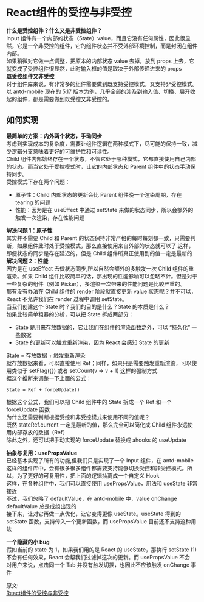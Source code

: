 # React组件的受控与非受控
**什么是受控组件？什么又是非受控组件？**  
Input 组件有一个内部的状态（State）value，而且它没有任何属性，因此很显然，它是一个非受控的组件，它的组件状态并不受外部环境控制，而是封闭在组件内部。  
如果稍微对它做一点调整，把原本的内部状态 value 去掉，放到 props 上去，它就变成了受控组件很显然，此时输入框的值是取决于外部传递进来的 props   
**既受控组件又非受控**  
对于组件库来说，有非常多的组件需要做到既支持受控模式，又支持非受控模式。以 antd-mobile 现在的 5.17 版本为例，几乎全部的涉及到输入值、切换、展开收起的组件，都是需要做到既受控又非受控的。  

## 如何实现
**最简单的方案：内外两个状态，手动同步**  
考虑到实现成本的复杂度，需要让组件逻辑在两种模式下，尽可能的保持一致，减少逻辑分支意味着更好的可维护性和可读性。  
Child 组件内部始终存在一个状态，不管它处于哪种模式，它都直接使用自己内部的状态。而当它处于受控模式时，让它的内部状态和 Parent 组件中的状态手动保持同步。  
受控模式下存在两个问题：  
- 原子性：Child 内部状态的更新会比 Parent 组件晚一个渲染周期，存在 tearing 的问题
- 性能：因为是在 useEffect 中通过 setState 来做的状态同步，所以会额外的触发一次渲染，存在性能问题

**解决问题 1：原子性**  
其实并不需要 Child 和 Parent 的状态保持非常严格的每时每刻都一致，只需要判断，如果组件此时处于受控模式，那么直接使用来自外部的状态就可以了.这样，即便状态的同步是存在延迟的，但是 Child 组件所真正使用到的值一定是最新的   
**解决问题 2：性能**  
因为是在 useEffect 去做状态同步,所以自然会额外的多触发一次 Child 组件的重渲染。如果 Child 组件比较简单的话，那出现的性能影响可以忽略不计。但是对于一些复杂的组件（例如 Picker），多渲染一次带来的性能问题是比较严重的。  
那有没有办法在 Child 组件的 render 阶段就直接更新 value 状态呢？并不可以，React 不允许我们在 render 过程中调用 setState。  
当我们创建这个 State 时？我们的目的是什么？State 的本质是什么？  
如果比较简单粗暴的分析，可以把 State 拆成两部分：  
- State 是用来存放数据的，它让我们在组件的渲染函数之外，可以 “持久化” 一些数据
- State 的更新可以触发重新渲染，因为 React 会感知 State 的更新

State = 存放数据 + 触发重新渲染  
就存放数据来看，可以直接使用 Ref；同样，如果只是需要触发重新渲染，可以使用类似于 setFlag({}) 或者 setCount(v => v + 1) 这样的强制方式  
据这个推断来调整一下上面的公式：  
```
State = Ref + forceUpdate()
```
根据这个公式，我们可以把 Child 组件中的 State 拆成一个 Ref 和一个 forceUpdate 函数  
为什么还需要判断根据受控和非受控模式来使用不同的值呢？  
既然 stateRef.current 一定是最新的值，那么完全可以简化成 Child 组件永远使用内部存放的数据（Ref）  
除此之外，还可以把手动实现的 forceUpdate 替换成 ahooks 的 useUpdate  

**抽象与复用：usePropsValue**  
已经基本实现了所有的功能,但我们只是实现了一个 Input 组件，在 antd-mobile 这样的组件库中，会有很多很多组件都需要支持能够切换受控和非受控模式。所以，为了更好的可复用性，把上面的逻辑抽离成一个自定义 Hook  
这样，在各种组件中，我们可以直接使用 usePropsValue，用法和 useState 非常接近  
不过，我们忽略了 defaultValue，在 antd-mobile 中，value onChange defaultValue 总是成组出现的  
接下来，让对它再做一点优化，让它变得更像 useState。useState 得到的 setState 函数，支持传入一个更新函数，而 usePropsValue 目前还不支持这种用法  

**一个隐藏的小 bug**  
假如当前的 state 为 1，如果我们用的是 React 的 useState，那执行 setState (1) 不会有任何效果，React 会帮我们过滤掉这次的更新。而 usePropsValue 不会  
对用户来说，点击同一个 Tab 并没有触发切换，也因此不应该触发 onChange 事件



原文:  
[React组件的受控与非受控](https://mp.weixin.qq.com/s/0yq5fHId76ErPYb6z2eaxw)